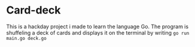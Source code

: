 # Card-deck
This is a hackday project i made to learn the language Go. 
The program is shuffeling a deck of cards and displays it on the terminal by writing `go run main.go deck.go`
